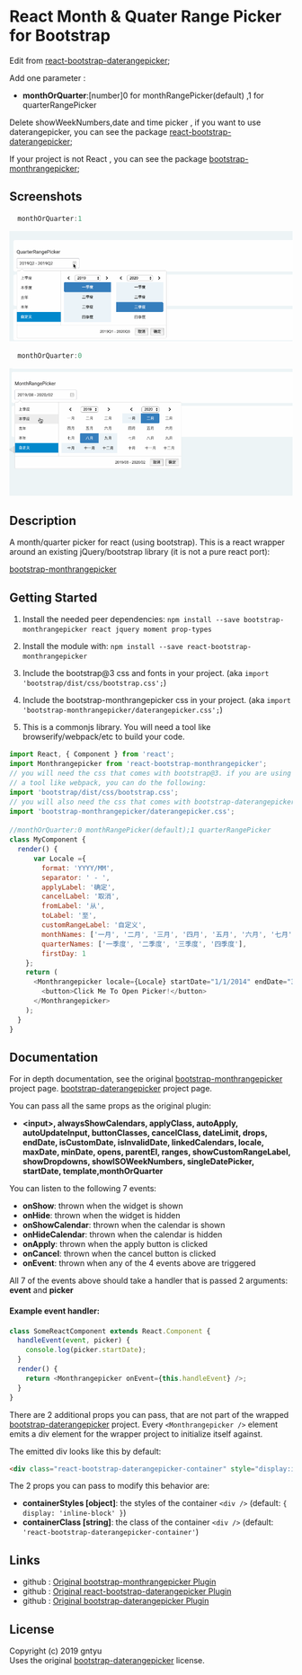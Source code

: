 # React Month & Quater Range Picker for Bootstrap

Edit from [react-bootstrap-daterangepicker](https://github.com/skratchdot/react-bootstrap-daterangepicker);

Add one parameter :  
* **monthOrQuarter**:[number]0 for monthRangePicker(default) ,1 for quarterRangePicker  

Delete showWeekNumbers,date and time picker , if you want to use daterangepicker, you can see the package [react-bootstrap-daterangepicker](https://www.npmjs.com/package/react-bootstrap-daterangepicker);

If your project is not React , you can see the package [bootstrap-monthrangepicker](https://www.npmjs.com/package/bootstrap-monthrangepicker);


## Screenshots

```javascript
  monthOrQuarter:1
```
![image](https://raw.githubusercontent.com/gntyu/react-bootstrap-monthrangepicker/master/quarter.gif)

```javascript
  monthOrQuarter:0
```
![image](https://raw.githubusercontent.com/gntyu/react-bootstrap-monthrangepicker/master/month.gif)


## Description

A month/quarter picker for react (using bootstrap). This is a react wrapper around
an existing jQuery/bootstrap library (it is not a pure react port):

[bootstrap-monthrangepicker](https://github.com/gntyu/bootstrap-monthrangepicker)

## Getting Started

1. Install the needed peer dependencies:
   `npm install --save bootstrap-monthrangepicker react jquery moment prop-types`

2. Install the module with:
   `npm install --save react-bootstrap-monthrangepicker`

3. Include the bootstrap@3 css and fonts in your project.
   (aka `import 'bootstrap/dist/css/bootstrap.css';`)

4. Include the bootstrap-monthrangepicker css in your project.
   (aka `import 'bootstrap-monthrangepicker/daterangepicker.css';`)

5. This is a commonjs library. You will need a tool like browserify/webpack/etc to build your code.

```javascript
import React, { Component } from 'react';
import Monthrangepicker from 'react-bootstrap-monthrangepicker';
// you will need the css that comes with bootstrap@3. if you are using
// a tool like webpack, you can do the following:
import 'bootstrap/dist/css/bootstrap.css';
// you will also need the css that comes with bootstrap-daterangepicker
import 'bootstrap-monthrangepicker/daterangepicker.css';

//monthOrQuarter:0 monthRangePicker(default);1 quarterRangePicker
class MyComponent {
  render() {
      var Locale ={
        format: 'YYYY/MM',
        separator: ' - ',
        applyLabel: '确定',
        cancelLabel: '取消',
        fromLabel: '从',
        toLabel: '至',
        customRangeLabel: '自定义',
        monthNames: ['一月', '二月', '三月', '四月', '五月', '六月', '七月', '八月', '九月', '十月', '十一月', '十二月'],
        quarterNames: ['一季度', '二季度', '三季度', '四季度'],
        firstDay: 1
    };
    return (
      <Monthrangepicker locale={Locale} startDate="1/1/2014" endDate="3/1/2014" monthOrQuarter={1}>
        <button>Click Me To Open Picker!</button>
      </Monthrangepicker>
    );
  }
}
```

## Documentation

For in depth documentation, see the original
[bootstrap-monthrangepicker](https://github.com/gntyu/bootstrap-monthrangepicker) project page.
[bootstrap-daterangepicker](https://github.com/dangrossman/bootstrap-daterangepicker) project page.

You can pass all the same props as the original plugin:

* **&lt;input&gt;, alwaysShowCalendars, applyClass, autoApply, autoUpdateInput,
  buttonClasses, cancelClass, dateLimit, drops, endDate, isCustomDate,
  isInvalidDate, linkedCalendars, locale, maxDate, minDate, opens, parentEl,
  ranges, showCustomRangeLabel, showDropdowns, showISOWeekNumbers, singleDatePicker, startDate, template,monthOrQuarter**

You can listen to the following 7 events:

* **onShow**: thrown when the widget is shown
* **onHide**: thrown when the widget is hidden
* **onShowCalendar**: thrown when the calendar is shown
* **onHideCalendar**: thrown when the calendar is hidden
* **onApply**: thrown when the apply button is clicked
* **onCancel**: thrown when the cancel button is clicked
* **onEvent**: thrown when any of the 4 events above are triggered

All 7 of the events above should take a handler that is passed 2 arguments: **event** and **picker**

#### Example event handler:

```javascript
class SomeReactComponent extends React.Component {
  handleEvent(event, picker) {
    console.log(picker.startDate);
  }
  render() {
    return <Monthrangepicker onEvent={this.handleEvent} />;
  }
}
```

There are 2 additional props you can pass, that are not part of the wrapped
[bootstrap-daterangepicker](https://github.com/dangrossman/bootstrap-daterangepicker) project.
Every `<Monthrangepicker />` element emits a div element for the wrapper project to initialize itself against.

The emitted div looks like this by default:

```html
<div class="react-bootstrap-daterangepicker-container" style="display:inline-block"></div>
```

The 2 props you can pass to modify this behavior are:

* **containerStyles [object]**: the styles of the container `<div />` (default: `{ display: 'inline-block' }`)
* **containerClass [string]**: the class of the container `<div />` (default: `'react-bootstrap-daterangepicker-container'`)



## Links

* github : [Original bootstrap-monthrangepicker Plugin](https://github.com/gntyu/bootstrap-monthrangepicker)
* github : [Original react-bootstrap-daterangepicker Plugin](https://github.com/skratchdot/react-bootstrap-daterangepicker)
* github : [Original bootstrap-daterangepicker Plugin](https://github.com/dangrossman/bootstrap-daterangepicker)

## License

Copyright (c) 2019 gntyu   
Uses the original [bootstrap-daterangepicker](https://github.com/dangrossman/bootstrap-daterangepicker) license.
